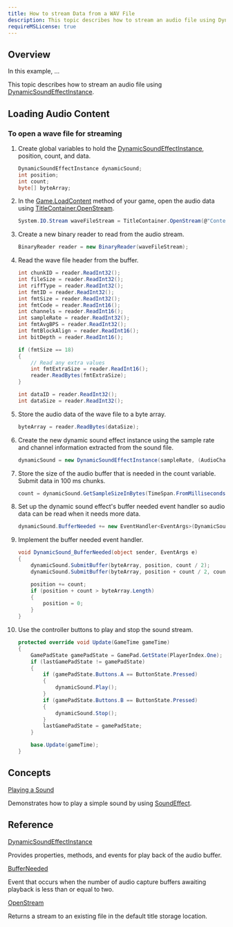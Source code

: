 ```yaml
---
title: How to stream Data from a WAV File
description: This topic describes how to stream an audio file using DynamicSoundEffectInstance.
requireMSLicense: true
---
```


## Overview

In this example, ...

This topic describes how to stream an audio file using [DynamicSoundEffectInstance](xref:Microsoft.Xna.Framework.Audio.DynamicSoundEffectInstance).

## Loading Audio Content

### To open a wave file for streaming

1. Create global variables to hold the [DynamicSoundEffectInstance](xref:Microsoft.Xna.Framework.Audio.DynamicSoundEffectInstance), position, count, and data.

    ```csharp
    DynamicSoundEffectInstance dynamicSound;
    int position;
    int count;
    byte[] byteArray;
    ```

2. In the [Game.LoadContent](xref:Microsoft.Xna.Framework.Game.LoadContent) method of your game, open the audio data using [TitleContainer.OpenStream](xref:Microsoft.Xna.Framework.TitleContainer).

    ```csharp
    System.IO.Stream waveFileStream = TitleContainer.OpenStream(@"Content\48K16BSLoop.wav");
    ```

3. Create a new binary reader to read from the audio stream.

    ```csharp
    BinaryReader reader = new BinaryReader(waveFileStream);
    ```

4. Read the wave file header from the buffer.

    ```csharp
    int chunkID = reader.ReadInt32();
    int fileSize = reader.ReadInt32();
    int riffType = reader.ReadInt32();
    int fmtID = reader.ReadInt32();
    int fmtSize = reader.ReadInt32();
    int fmtCode = reader.ReadInt16();
    int channels = reader.ReadInt16();
    int sampleRate = reader.ReadInt32();
    int fmtAvgBPS = reader.ReadInt32();
    int fmtBlockAlign = reader.ReadInt16();
    int bitDepth = reader.ReadInt16();
    
    if (fmtSize == 18)
    {
        // Read any extra values
        int fmtExtraSize = reader.ReadInt16();
        reader.ReadBytes(fmtExtraSize);
    }
    
    int dataID = reader.ReadInt32();
    int dataSize = reader.ReadInt32();
    ```

5. Store the audio data of the wave file to a byte array.

    ```csharp
    byteArray = reader.ReadBytes(dataSize);
    ```

6. Create the new dynamic sound effect instance using the sample rate and channel information extracted from the sound file.

     ```csharp
     dynamicSound = new DynamicSoundEffectInstance(sampleRate, (AudioChannels)channels);
     ```

7. Store the size of the audio buffer that is needed in the count variable. Submit data in 100 ms chunks.

    ```csharp
    count = dynamicSound.GetSampleSizeInBytes(TimeSpan.FromMilliseconds(100));
    ```

8. Set up the dynamic sound effect's buffer needed event handler so audio data can be read when it needs more data.

    ```csharp
    dynamicSound.BufferNeeded += new EventHandler<EventArgs>(DynamicSound_BufferNeeded);
    ```

9. Implement the buffer needed event handler.

    ```csharp
    void DynamicSound_BufferNeeded(object sender, EventArgs e)
    {
        dynamicSound.SubmitBuffer(byteArray, position, count / 2);
        dynamicSound.SubmitBuffer(byteArray, position + count / 2, count / 2);
    
        position += count;
        if (position + count > byteArray.Length)
        {
            position = 0;
        }
    }
    ```

10. Use the controller buttons to play and stop the sound stream.

    ```csharp
    protected override void Update(GameTime gameTime)
    {
        GamePadState gamePadState = GamePad.GetState(PlayerIndex.One);
        if (lastGamePadState != gamePadState)
        {
            if (gamePadState.Buttons.A == ButtonState.Pressed)
            {
                dynamicSound.Play();
            }
            if (gamePadState.Buttons.B == ButtonState.Pressed)
            {
                dynamicSound.Stop();
            }
            lastGamePadState = gamePadState;
        }

        base.Update(gameTime);
    }
    ```

## Concepts

[Playing a Sound](HowTo_PlayASound.md)

Demonstrates how to play a simple sound by using [SoundEffect](xref:Microsoft.Xna.Framework.Audio.SoundEffect).

## Reference

[DynamicSoundEffectInstance](xref:Microsoft.Xna.Framework.Audio.DynamicSoundEffectInstance)

Provides properties, methods, and events for play back of the audio buffer.

[BufferNeeded](xref:Microsoft.Xna.Framework.Audio.DynamicSoundEffectInstance)

Event that occurs when the number of audio capture buffers awaiting playback is less than or equal to two.

[OpenStream](xref:Microsoft.Xna.Framework.TitleContainer)

Returns a stream to an existing file in the default title storage location.

